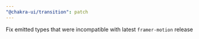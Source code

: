 ```yaml
---
"@chakra-ui/transition": patch
---
```


Fix emitted types that were incompatible with latest `framer-motion` release
